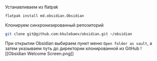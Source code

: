 Устанавливаем из flatpak
```sh
flatpak install md.obsidian.Obsidian
```

Клонируем синхронизированный репозиторий
```sh
git clone git@github.com:kkulebaev/obsidian.git ~/obsidian
```

При открытии Obsidian выбираем пункт меню `Open folder as vault`, а затем указываем путь до директории клонированной из GitHub
![[Obsidian Welcome Screen.png]]